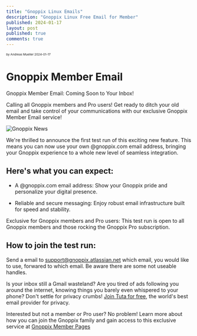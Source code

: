 ```yaml
---
title: "Gnoppix Linux Emails"
description: "Gnoppix Linux Free Email for Member"
published: 2024-01-17
layout: post
published: true
comments: true
---
```


<sub><sub><sub> by Andreas Mueller 2024-01-17 <sub><sub><sub>

# Gnoppix Member Email

Gnoppix Member Email: Coming Soon to Your Inbox!

Calling all Gnoppix members and Pro users! Get ready to ditch your old email and take control of your communications with our exclusive Gnoppix Member Email service!

![Gnoppix News](https://www.gnoppix.org/uploads/gnoppix_email.jpg "Gnoppix News")

We're thrilled to announce the first test run of this exciting new feature. This means you can now use your own @gnoppix.com email address, bringing your Gnoppix experience to a whole new level of seamless integration.


## Here's what you can expect:

- A @gnoppix.com email address: Show your Gnoppix pride and personalize your digital presence.

- Reliable and secure messaging: Enjoy robust email infrastructure built for speed and stability.


Exclusive for Gnoppix members and Pro users: This test run is open to all Gnoppix members and those rocking the Gnoppix Pro subscription.

## How to join the test run:


Send a email to support@gnoppix.atlassian.net which email, you would like to use, forwared to which email. Be aware there are some not useable handles.                                                   

Is your inbox still a Gmail wasteland? Are you tired of ads following you around the internet, knowing things you barely even whispered to your phone? Don't settle for privacy crumbs! [Join Tuta for free](https://tuta.com/), the world's best email provider for privacy.


Interested but not a member or Pro user? No problem! Learn more about how you can join the Gnoppix family and gain access to this exclusive service at [Gnoppix Member Pages](https://gnoppix.atlassian.net/wiki/spaces/GDP/pages/1572987/Gnoppix+Member)

